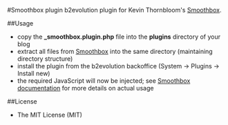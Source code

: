 #Smoothbox plugin
b2evolution plugin for Kevin Thornbloom's [Smoothbox](http://kthornbloom.com/smoothbox/).

##Usage
- copy the **_smoothbox.plugin.php** file into the **plugins** directory of your blog
- extract all files from [Smoothbox](http://kthornbloom.com/smoothbox/) into the same directory (maintaining directory structure)
- install the plugin from the b2evolution backoffice (System -> Plugins -> Install new)
- the required JavaScript will now be injected; see [Smoothbox documentation](http://kthornbloom.com/smoothbox) for more details on actual usage

##License
- The MIT License (MIT)
